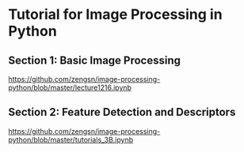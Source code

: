 # Tutorial for Image Processing in Python

## Section 1: Basic Image Processing

https://github.com/zengsn/image-processing-python/blob/master/lecture1216.ipynb

## Section 2: Feature Detection and Descriptors

https://github.com/zengsn/image-processing-python/blob/master/tutorials_3B.ipynb 


